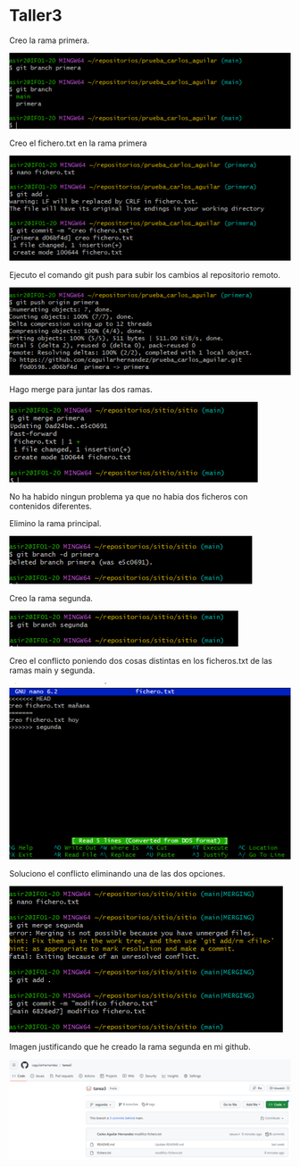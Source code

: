 # Taller3
  
  Creo la rama primera.

![Creando rama primera](/5.png)

  Creo el fichero.txt en la rama primera

![Creo el fichero.txt en la rama primera](/unidad1/img/6.png)

  Ejecuto el comando git push para subir los cambios al repositorio remoto.

![Hago push a los cambios](/7.png)

  Hago merge para juntar las dos ramas.

![Junto las dos ramas](/8.png)

  No ha habido ningun problema ya que no habia dos ficheros con contenidos diferentes.

  Elimino la rama principal.
  
![Elimino la rama primera](/9.png)

  Creo la rama segunda.

![Creo la rama segunda](/10.png)

  Creo el conflicto poniendo dos cosas distintas en los ficheros.txt de las ramas main y segunda.

![Conflicto por tener dos ficheros con contenidos diferentes](/11.png)

  Soluciono el conflicto eliminando una de las dos opciones.

![Solucion del conflicto](/12.png)

  Imagen justificando que he creado la rama segunda en mi github.

![Imagen de la creacion de la rama segunda en mi github](/13.png)
